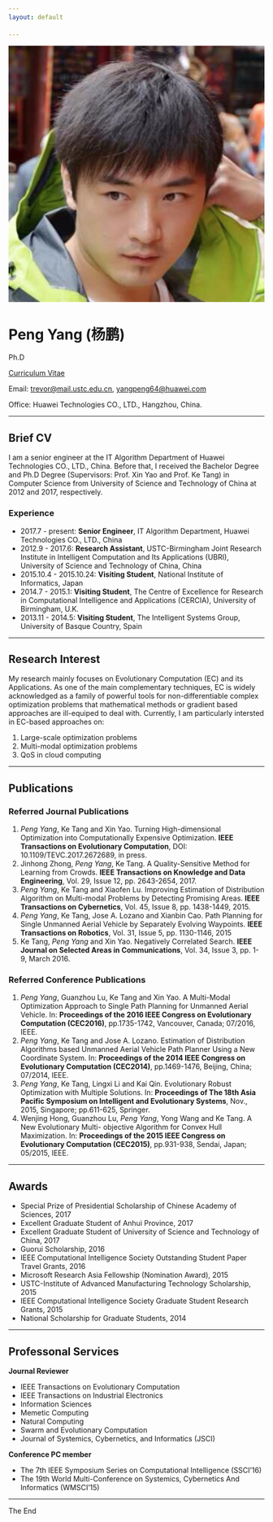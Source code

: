 ```yaml
---
layout: default

---
```

<img class="profile-picture" src="pengyang.jpg">

# Peng Yang (杨鹏)

Ph.D

[Curriculum Vitae](PengYangCV.pdf)

Email: trevor@mail.ustc.edu.cn, yangpeng64@huawei.com

Office: Huawei Technologies CO., LTD., Hangzhou, China.


---
## Brief CV

I am a senior engineer at the IT Algorithm Department of Huawei Technologies CO., LTD., China. Before that, I received the Bachelor Degree and Ph.D Degree (Supervisors: Prof. Xin Yao and Prof. Ke Tang) in Computer Science from University of Science and Technology of China at 2012 and 2017, respectively.

### Experience
* 2017.7 - present: **Senior Engineer**, IT Algorithm Department, Huawei Technologies CO., LTD., China
* 2012.9 - 2017.6: **Research Assistant**, USTC-Birmingham Joint Research Institute in Intelligent Computation and Its Applications (UBRI), University of Science and Technology of China, China
* 2015.10.4 - 2015.10.24: **Visiting Student**, National Institute of Informatics, Japan
* 2014.7 - 2015.1: **Visiting Student**, The Centre of Excellence for Research in Computational Intelligence and Applications (CERCIA), University of Birmingham, U.K.
* 2013.11 - 2014.5: **Visiting Student**, The Intelligent Systems Group, University of Basque Country, Spain

---

## Research Interest

My research mainly focuses on Evolutionary Computation (EC) and its Applications. As one of the main complementary techniques, EC is widely acknowledged as a family of powerful tools for non-differentiable complex optimization problems that mathematical methods or gradient based approaches are ill-equiped to deal with. Currently, I am particularly intersted in EC-based approaches on:

1. Large-scale optimization problems
2. Multi-modal optimization problems
3. QoS in cloud computing

---

## Publications
### Referred Journal Publications
1. *Peng Yang*, Ke Tang and Xin Yao. Turning High-dimensional Optimization into Computationally Expensive Optimization. **IEEE Transactions on Evolutionary Computation**, DOI: 10.1109/TEVC.2017.2672689, in press.
2. Jinhong Zhong, *Peng Yang*, Ke Tang. A Quality-Sensitive Method for Learning from Crowds. **IEEE Transactions on Knowledge and Data Engineering**, Vol. 29, Issue 12, pp. 2643-2654, 2017.
3. *Peng Yang*, Ke Tang and Xiaofen Lu. Improving Estimation of Distribution Algorithm on Multi-modal Problems by Detecting Promising Areas. **IEEE Transactions on Cybernetics**, Vol. 45, Issue 8, pp. 1438-1449, 2015.
4. *Peng Yang*, Ke Tang, Jose A. Lozano and Xianbin Cao. Path Planning for Single Unmanned Aerial Vehicle by Separately Evolving Waypoints. **IEEE Transactions on Robotics**, Vol. 31, Issue 5, pp. 1130-1146, 2015
5. Ke Tang, *Peng Yang* and Xin Yao. Negatively Correlated Search. **IEEE Journal on Selected Areas in Communications**, Vol. 34, Issue 3, pp. 1-9, March 2016. 

### Referred Conference Publications
1. *Peng Yang*, Guanzhou Lu, Ke Tang and Xin Yao. A Multi-Modal Optimization Approach to Single Path Planning for Unmanned Aerial Vehicle. In: **Proceedings of the 2016 IEEE Congress on Evolutionary Computation (CEC2016)**, pp.1735-1742, Vancouver, Canada; 07/2016, IEEE.
2. *Peng Yang*, Ke Tang and Jose A. Lozano. Estimation of Distribution Algorithms based Unmanned Aerial Vehicle Path Planner Using a New Coordinate System. In: **Proceedings of the 2014 IEEE Congress on Evolutionary Computation (CEC2014)**, pp.1469-1476, Beijing, China; 07/2014, IEEE.
3. *Peng Yang*, Ke Tang, Lingxi Li and Kai Qin. Evolutionary Robust Optimization with Multiple Solutions. In: **Proceedings of The 18th Asia Pacific Symposium on Intelligent and Evolutionary Systems**, Nov., 2015, Singapore; pp.611-625, Springer.
4. Wenjing Hong, Guanzhou Lu, *Peng Yang*, Yong Wang and Ke Tang. A New Evolutionary Multi- objective Algorithm for Convex Hull Maximization. In: **Proceedings of the 2015 IEEE Congress on Evolutionary Computation (CEC2015)**, pp.931-938, Sendai, Japan; 05/2015, IEEE.  

---

## Awards

* Special Prize of Presidential Scholarship of Chinese Academy of Sciences, 2017
* Excellent Graduate Student of Anhui Province, 2017
* Excellent Graduate Student of University of Science and Technology of China, 2017
* Guorui Scholarship, 2016
* IEEE Computational Intelligence Society Outstanding Student Paper Travel Grants, 2016
* Microsoft Research Asia Fellowship (Nomination Award), 2015
* USTC-Institute of Advanced Manufacturing Technology Scholarship, 2015
* IEEE Computational Intelligence Society Graduate Student Research Grants, 2015
* National Scholarship for Graduate Students, 2014

---

## Professonal Services

**Journal Reviewer**
* IEEE Transactions on Evolutionary Computation
* IEEE Transactions on Industrial Electronics
* Information Sciences
* Memetic Computing
* Natural Computing
* Swarm and Evolutionary Computation
* Journal of Systemics, Cybernetics, and Informatics (JSCI)

**Conference PC member**
* The 7th IEEE Symposium Series on Computational Intelligence (SSCI’16)
* The 19th World Multi-Conference on Systemics, Cybernetics And Informatics (WMSCI’15)

---
The End
